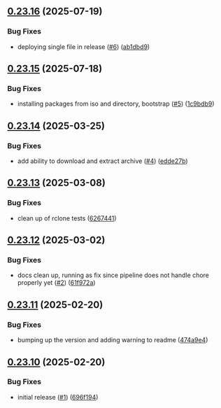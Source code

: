 

<a name="0.23.16"></a>
## [0.23.16](https://www.github.com/zoryatec/gcd/releases/tag/v0.23.16) (2025-07-19)

### Bug Fixes

* deploying single file in release ([#6](https://www.github.com/zoryatec/gcd/issues/6)) ([ab1dbd9](https://www.github.com/zoryatec/gcd/commit/ab1dbd9d2bbe551cfb6406cf36df7c6f7c6b290e))

<a name="0.23.15"></a>
## [0.23.15](https://www.github.com/zoryatec/gcd/releases/tag/v0.23.15) (2025-07-18)

### Bug Fixes

* installing packages from iso and directory, bootstrap ([#5](https://www.github.com/zoryatec/gcd/issues/5)) ([1c9bdb9](https://www.github.com/zoryatec/gcd/commit/1c9bdb999a78a1ceb2f99604befaab3b42dc4368))

<a name="0.23.14"></a>
## [0.23.14](https://www.github.com/zoryatec/gcd/releases/tag/v0.23.14) (2025-03-25)

### Bug Fixes

* add ability to download and extract archive ([#4](https://www.github.com/zoryatec/gcd/issues/4)) ([edde27b](https://www.github.com/zoryatec/gcd/commit/edde27be28fbe57594edafd480eb376e5cba7f63))

<a name="0.23.13"></a>
## [0.23.13](https://www.github.com/zoryatec/gcd/releases/tag/v0.23.13) (2025-03-08)

### Bug Fixes

* clean up of rclone tests ([6267441](https://www.github.com/zoryatec/gcd/commit/626744104dbf709002e15471a49824faa25740a5))

<a name="0.23.12"></a>
## [0.23.12](https://www.github.com/zoryatec/gcd/releases/tag/v0.23.12) (2025-03-02)

### Bug Fixes

* docs clean up, running as fix since pipeline does not handle chore properly yet ([#2](https://www.github.com/zoryatec/gcd/issues/2)) ([61f972a](https://www.github.com/zoryatec/gcd/commit/61f972a85faed5276a1614c6dbfeeb3737dab43f))

<a name="0.23.11"></a>
## [0.23.11](https://www.github.com/zoryatec/gcd/releases/tag/v0.23.11) (2025-02-20)

### Bug Fixes

* bumping up the version and adding warning to readme ([474a9e4](https://www.github.com/zoryatec/gcd/commit/474a9e4cc2c4ce6c2bbeeb05c23206ba7113ad2c))

<a name="0.23.10"></a>
## [0.23.10](https://www.github.com/zoryatec/gcd/releases/tag/v0.23.10) (2025-02-20)

### Bug Fixes

* initial release ([#1](https://www.github.com/zoryatec/gcd/issues/1)) ([696f194](https://www.github.com/zoryatec/gcd/commit/696f194be5ebfe3d42ec1a647354ca475c07a5db))

